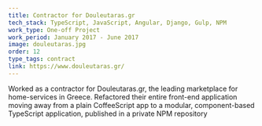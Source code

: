 ```yaml
---
title: Contractor for Douleutaras.gr
tech_stack: TypeScript, JavaScript, Angular, Django, Gulp, NPM
work_type: One-off Project
work_period: January 2017 - June 2017
image: douleutaras.jpg
order: 12
type_tags: contract
link: https://www.douleutaras.gr/
---
```


Worked as a contractor for Douleutaras.gr, the leading marketplace for home-services in Greece. Refactored their entire front-end application moving away from a plain CoffeeScript app to a modular, component-based TypeScript application, published in a private NPM repository
